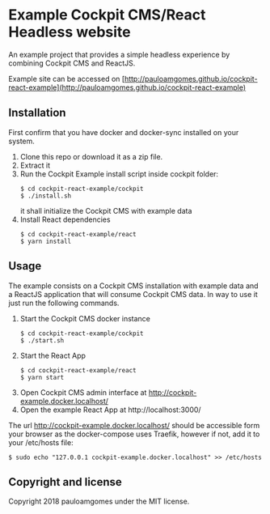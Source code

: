 # Example Cockpit CMS/React Headless website

An example project that provides a simple headless experience by combining Cockpit CMS and ReactJS.

Example site can be accessed on [http://pauloamgomes.github.io/cockpit-react-example](http://pauloamgomes.github.io/cockpit-react-example)

## Installation

First confirm that you have docker and docker-sync installed on your system.

1. Clone this repo or download it as a zip file.
2. Extract it
3. Run the Cockpit Example install script inside cockpit folder:
    ```
    $ cd cockpit-react-example/cockpit
    $ ./install.sh
    ```
    it shall initialize the Cockpit CMS with example data
4. Install React dependencies
    ```
    $ cd cockpit-react-example/react
    $ yarn install
    ```

## Usage

The example consists on a Cockpit CMS installation with example data and a ReactJS application that will consume Cockpit CMS data.
In way to use it just run the following commands.

1.  Start the Cockpit CMS docker instance
    ```
    $ cd cockpit-react-example/cockpit
    $ ./start.sh
    ```
2. Start the React App
    ```
    $ cd cockpit-react-example/react
    $ yarn start
    ```
3. Open Cockpit CMS admin interface at http://cockpit-example.docker.localhost/
4. Open the example React App at http://localhost:3000/


The url http://cockpit-example.docker.localhost/ should be accessible form your browser as the docker-compose uses Traefik, however if not, add it to your /etc/hosts file:

```
$ sudo echo "127.0.0.1 cockpit-example.docker.localhost" >> /etc/hosts
```

## Copyright and license

Copyright 2018 pauloamgomes under the MIT license.


